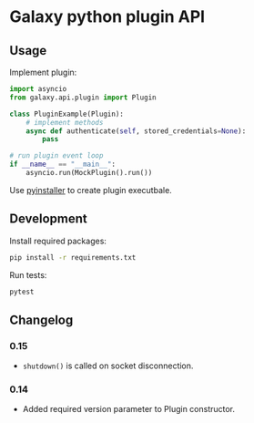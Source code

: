 # Galaxy python plugin API

## Usage

Implement plugin:

```python
import asyncio
from galaxy.api.plugin import Plugin

class PluginExample(Plugin):
    # implement methods
    async def authenticate(self, stored_credentials=None):
        pass

# run plugin event loop
if __name__ == "__main__":
    asyncio.run(MockPlugin().run())
```

Use [pyinstaller](https://www.pyinstaller.org/) to create plugin executbale.

## Development

Install required packages:
```bash
pip install -r requirements.txt
```

Run tests:
```bash
pytest
```

## Changelog

### 0.15
* `shutdown()` is called on socket disconnection.
### 0.14
* Added required version parameter to Plugin constructor.